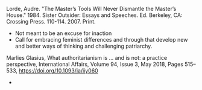 Lorde, Audre. "The Master’s Tools Will Never Dismantle the Master’s House." 1984.
Sister Outsider: Essays and Speeches. Ed. Berkeley, CA: Crossing Press. 110-114. 2007. Print.

- Not meant to be an excuse for inaction
- Call for embracing feminist differences and through that develop new and better ways of thinking and challenging patriarchy. 

Marlies Glasius, What authoritarianism is … and is not: a practice perspective, International Affairs, Volume 94, Issue 3, May 2018, Pages 515–533, https://doi.org/10.1093/ia/iiy060 

- 